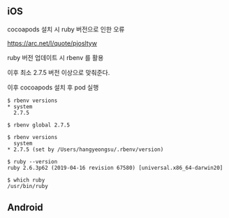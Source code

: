 
## iOS


cocoapods 설치 시 ruby 버전으로 인한 오류

https://arc.net/l/quote/pjosltyw

ruby 버전 업데이트 시 rbenv 를 활용

이후 최소 2.7.5 버전 이상으로 맞춰준다.

이후 cocoapods 설치 후 pod 실행

```shell
$ rbenv versions
* system
  2.7.5

$ rbenv global 2.7.5

$ rbenv versions
  system
* 2.7.5 (set by /Users/hangyeongsu/.rbenv/version)

$ ruby --version
ruby 2.6.3p62 (2019-04-16 revision 67580) [universal.x86_64-darwin20]

$ which ruby
/usr/bin/ruby
```


## Android